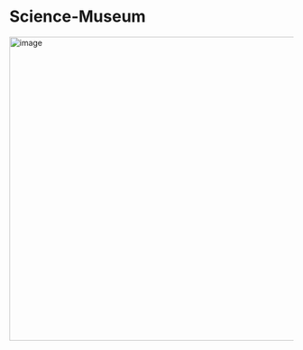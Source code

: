 # Science-Museum
<img width="539" alt="image" src="https://github.com/ChrisBerg03/Science-Museum/assets/142938616/6ff4707e-940c-40b0-9f44-3cdae3b8b7fd">
